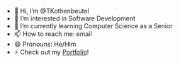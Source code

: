- 👋 Hi, I’m @TKothenbeutel
- 👀 I’m interested in Software Development
- 🌱 I’m currently learning Computer Science as a Senior
- 📫 How to reach me: email
- 😄 Pronouns: He/Him
- ⚡ Check out my [Portfolio](https://tkothenbeutel.github.io/Portfolio/)!

<!---
TKothenbeutel/TKothenbeutel is a ✨ special ✨ repository because its `README.md` (this file) appears on your GitHub profile.
You can click the Preview link to take a look at your changes.
--->

